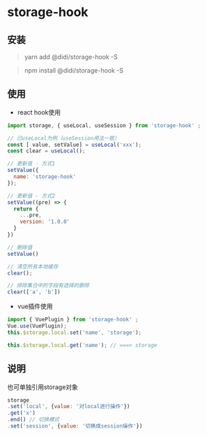 # storage-hook

## 安装
> yarn add @didi/storage-hook -S
  
> npm install @didi/storage-hook -S

## 使用
- react hook使用
```js
import storage, { useLocal, useSession } from 'storage-hook' ;

// 已useLocal为例（useSession用法一致）
const [ value, setValue] = useLocal('xxx'); 
const clear = useLocal(); 

// 更新值 - 方式1
setValue({
  name: 'storage-hook'
});

// 更新值 - 方式2
setValue((pre) => {
  return {
    ...pre,
    version: '1.0.0'
  }
})

// 删除值
setValue()

// 清空所有本地缓存
clear();

// 排除集合中的字段有选择的删除
clear(['a', 'b'])
```
- vue插件使用
```js
import { VuePlugin } from 'storage-hook' ;
Vue.use(VuePlugin);
this.$storage.local.set('name', 'storage');

this.$storage.local.get('name'); // ===> storage
```
## 说明

也可单独引用storage对象

```js
storage
.set('local', {value: '对local进行操作'})
.get('x')
.end() // 切换模式
.set('session', {value: '切换成session操作'})
```
